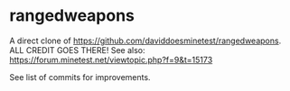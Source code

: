 # rangedweapons

A direct clone of https://github.com/daviddoesminetest/rangedweapons. ALL CREDIT GOES THERE!
See also: https://forum.minetest.net/viewtopic.php?f=9&t=15173

See list of commits for improvements.

